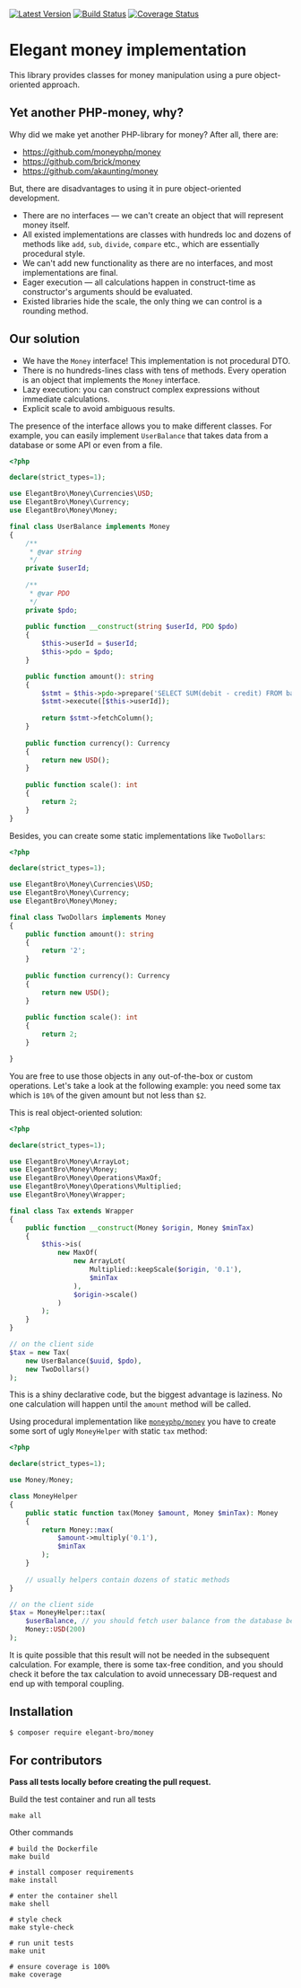 [![Latest Version](https://img.shields.io/github/release/elegant-bro/money.svg)](https://github.com/elegant-bro/money/releases)
[![Build Status](https://travis-ci.com/elegant-bro/money.svg?branch=master)](https://travis-ci.com/elegant-bro/money)
[![Coverage Status](https://coveralls.io/repos/github/elegant-bro/money/badge.svg?branch=master)](https://coveralls.io/github/elegant-bro/money?branch=master)

# Elegant money implementation
This library provides classes for money manipulation using a pure object-oriented approach.

## Yet another PHP-money, why?
Why did we make yet another PHP-library for money? After all, there are:
* https://github.com/moneyphp/money
* https://github.com/brick/money
* https://github.com/akaunting/money

But, there are disadvantages to using it in pure object-oriented development.

* There are no interfaces — we can't create an object that will represent money itself.
* All existed implementations are classes with hundreds loc and dozens of methods like `add`, `sub`,
  `divide`, `compare` etc., which are essentially procedural style.
* We can't add new functionality as there are no interfaces, and most implementations are final.
* Eager execution — all calculations happen in construct-time as constructor's arguments should be evaluated.
* Existed libraries hide the scale, the only thing we can control is a rounding method.

## Our solution
* We have the `Money` interface! This implementation is not procedural DTO.
* There is no hundreds-lines class with tens of methods. Every operation is an object that implements the `Money` interface.
* Lazy execution: you can construct complex expressions without immediate calculations.
* Explicit scale to avoid ambiguous results.

The presence of the interface allows you to make different classes. For example, you can easily implement `UserBalance`
that takes data from a database or some API or even from a file.

```php
<?php

declare(strict_types=1);

use ElegantBro\Money\Currencies\USD;
use ElegantBro\Money\Currency;
use ElegantBro\Money\Money;

final class UserBalance implements Money
{
    /**
     * @var string
     */
    private $userId;
    
    /**
     * @var PDO 
     */
    private $pdo;
     
    public function __construct(string $userId, PDO $pdo)
    {  
        $this->userId = $userId;
        $this->pdo = $pdo;
    } 

    public function amount(): string
    {
        $stmt = $this->pdo->prepare('SELECT SUM(debit - credit) FROM balances WHERE user_id = ?');
        $stmt->execute([$this->userId]);
        
        return $stmt->fetchColumn();
    }
    
    public function currency(): Currency
    {
        return new USD();
    }
    
    public function scale(): int
    {
        return 2;
    }
}
```

Besides, you can create some static implementations like `TwoDollars`:

```php
<?php

declare(strict_types=1);

use ElegantBro\Money\Currencies\USD;
use ElegantBro\Money\Currency;
use ElegantBro\Money\Money;

final class TwoDollars implements Money
{
    public function amount(): string
    {
        return '2';
    }
    
    public function currency(): Currency
    {
        return new USD();
    }
    
    public function scale(): int
    {
        return 2;
    }

}
```

You are free to use those objects in any out-of-the-box or custom operations.
Let's take a look at the following example: you need some tax which is `10%` of the given amount but not less than `$2`.

This is real object-oriented solution:

```php
<?php

declare(strict_types=1);

use ElegantBro\Money\ArrayLot;
use ElegantBro\Money\Money;
use ElegantBro\Money\Operations\MaxOf;
use ElegantBro\Money\Operations\Multiplied;
use ElegantBro\Money\Wrapper;

final class Tax extends Wrapper
{
    public function __construct(Money $origin, Money $minTax)
    {  
        $this->is(
            new MaxOf(
                new ArrayLot(
                    Multiplied::keepScale($origin, '0.1'),
                    $minTax
                ),
                $origin->scale()
            )
        );
    }
}

// on the client side
$tax = new Tax(
    new UserBalance($uuid, $pdo),
    new TwoDollars()
);
```

This is a shiny declarative code, but the biggest advantage is laziness. No one calculation will happen until the `amount` method will be called.

Using procedural implementation like [`moneyphp/money`](https://github.com/moneyphp/money)
you have to create some sort of ugly `MoneyHelper` with static `tax` method:

```php
<?php

declare(strict_types=1);

use Money/Money;

class MoneyHelper
{
    public static function tax(Money $amount, Money $minTax): Money
    {
        return Money::max(
            $amount->multiply('0.1'),
            $minTax
        );
    }
    
    // usually helpers contain dozens of static methods
}

// on the client side
$tax = MoneyHelper::tax(
    $userBalance, // you should fetch user balance from the database before
    Money::USD(200)
);
```

It is quite possible that this result will not be needed in the subsequent calculation. For example, there is some
tax-free condition, and you should check it before the tax calculation to avoid unnecessary DB-request and end up
with temporal coupling.

## Installation

```bash
$ composer require elegant-bro/money
```

## For contributors

**Pass all tests locally before creating the pull request.**

Build the test container and run all tests
```shell
make all
```

Other commands
```shell
# build the Dockerfile
make build 

# install composer requirements
make install

# enter the container shell
make shell

# style check
make style-check

# run unit tests
make unit

# ensure coverage is 100%
make coverage
```
